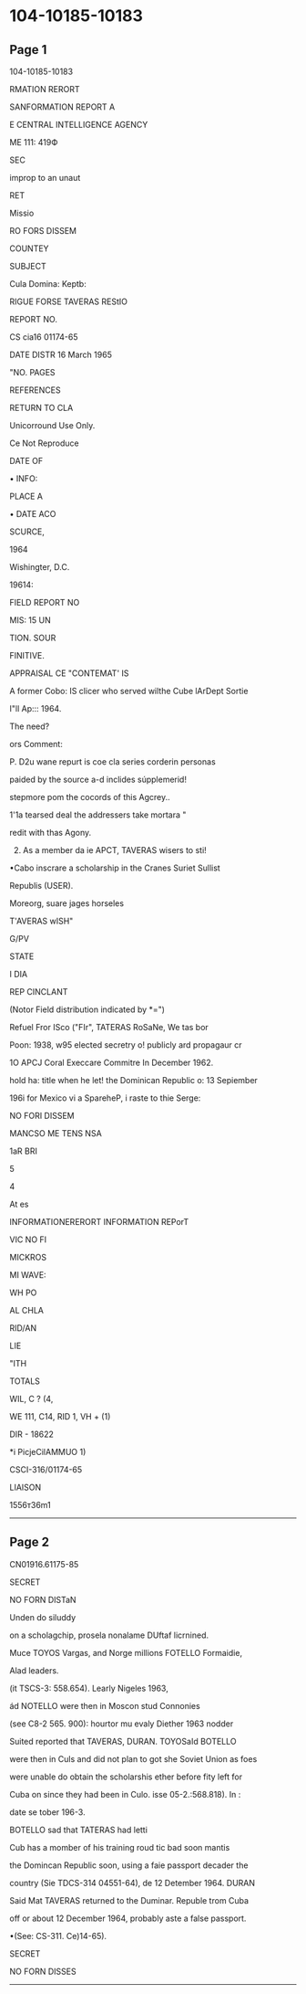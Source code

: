 # 104-10185-10183

## Page 1

104-10185-10183

RMATION RERORT

SANFORMATION REPORT A

E CENTRAL INTELLIGENCE AGENCY

ME 111: 419Ф

SEC

improp to an unaut

RET

Missio

RO FORS DISSEM

COUNTEY

SUBJECT

Cula Domina: Keptb:

RIGUE FORSE TAVERAS REStIO

REPORT NO.

CS cia16 01174-65

DATE DISTR 16 March 1965

"NO. PAGES

REFERENCES

RETURN TO CLA

Unicorround Use Only.

Ce Not Reproduce

DATE OF

• INFO:

PLACE A

• DATE ACO

SCURCE,

1964

Wishingter, D.C.

19614:

FIELD REPORT NO

MIS: 15 UN

TION. SOUR

FINITIVE.

APPRAISAL CE "CONTEMAT' IS

A former Cobo: IS clicer who served wilthe Cube lArDept Sortie

I"ll Ap::: 1964.

The need?

ors Comment:

P. D2u wane repurt is coe cla series corderin personas

paided by the source a-d inclides súpplemerid!

stepmore pom the cocords of this Agcrey..

1'1a tearsed deal the addressers take mortara "

redit with thas Agony.

2. As a member da ie APCT, TAVERAS wisers to sti!

•Cabo inscrare a scholarship in the Cranes Suriet Sullist

Republis (USER).

Moreorg, suare jages horseles

T'AVERAS wISH"

G/PV

STATE

I DIA

REP CINCLANT

(Notor Field distribution indicated by *=")

Refuel Fror ISco ("FIr", TATERAS RoSaNe, We tas bor

Poon: 1938, w95 elected secretry o! publicly ard propagaur cr

1O APCJ Coral Execcare Commitre In December 1962.

hold ha: title when he let! the Dominican Republic o: 13 Sepiember

196i for Mexico vi a SpareheP, i raste to thie Serge:

NO FORI DISSEM

MANCSO ME TENS NSA

1aR BRI

5

4

At es

INFORMATIONERERORT INFORMATION REPorT

VIC NO FI

MICKROS

MI WAVE:

WH PO

AL CHLA

RID/AN

LIE

"ITH

TOTALS

WIL, C ? (4,

WE 111, C14, RID 1, VH + (1)

DIR - 18622

*i PicjeCilAMMUO 1)

CSCI-316/01174-65

LIAISON

1556т36m1

---

## Page 2

CN01916.61175-85

SECRET

NO FORN DISTaN

Unden do siluddy

on a scholagchip, prosela nonalame DUftaf licrnined.

Muce TOYOS Vargas, and Norge millions FOTELLO Formaidie,

Alad leaders.

(it TSCS-3: 558.654). Learly Nigeles 1963,

ád NOTELLO were then in Moscon stud Connonies

(see C8-2 565. 900): hourtor mu evaly Diether 1963 nodder

Suited reported that TAVERAS, DURAN. TOYOSaId BOTELLO

were then in Culs and did not plan to got she Soviet Union as foes

were unable do obtain the scholarshis ether before fity left for

Cuba on since they had been in Culo. isse 05-2.:568.818). In :

date se tober 196-3.

BOTELLO sad that TATERAS had letti

Cub has a momber of his training roud tic bad soon mantis

the Domincan Republic soon, using a faie passport decader the

country (Sie TDCS-314 04551-64), de 12 Detember 1964. DURAN

Said Mat TAVERAS returned to the Duminar. Republe trom Cuba

off or about 12 December 1964, probably aste a false passport.

•(See: CS-311. Ce)14-65).

SECRET

NO FORN DISSES

---

